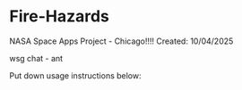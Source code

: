 # Fire-Hazards
NASA Space Apps Project - Chicago!!!!
Created: 10/04/2025

wsg chat - ant

Put down usage instructions below: